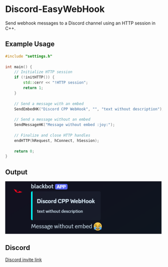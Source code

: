 # Discord-EasyWebHook
Send webhook messages to a Discord channel using an HTTP session in C++. 


## Example Usage

```cpp
#include "settings.h"

int main() {
    // Initialize HTTP session
    if (!initHTTP()) {
        std::cerr << "!HTTP session";
        return 1;
    }

    // Send a message with an embed
    SendEmbedHK("Discord CPP WebHook", "", "text without description"); 
    
    // Send a message without an embed
    SendMessageHK("Message without embed :joy:");
    
    // Finalize and close HTTP handles
    endHTTP(hRequest, hConnect, hSession);

    return 0;
}
```
## Output
<img src="image.png" alt="Output Example, c: -0.4 + 0.6i" width="500" />

## Discord
[Discord invite link](https://discord.gg/mXtg8NXv8q)
